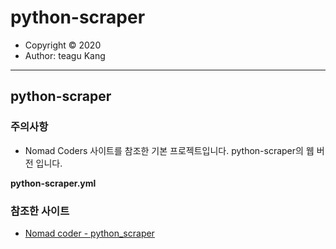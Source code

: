 # python-scraper

- Copyright &copy; 2020
- Author: teagu Kang    


---

## python-scraper

### 주의사항 
 - Nomad Coders 사이트를 참조한 기본 프로젝트입니다.  python-scraper의 웹 버전 입니다.   

**python-scraper.yml** 

### 참조한 사이트

- [Nomad coder - python_scraper](https://nomadcoders.co/python-for-beginners)

